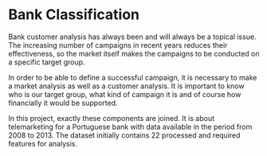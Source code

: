 # Bank Classification

Bank customer analysis has always been and will always be a topical issue. 
The increasing number of campaigns in recent years reduces their effectiveness, so the market itself makes the campaigns to be conducted on a specific target group.

In order to be able to define a successful campaign, it is necessary to make a market analysis as well as a customer analysis. 
It is important to know who is our target group, what kind of campaign it is and of course how financially it would be supported.

In this project, exactly these components are joined.
It is about telemarketing for a Portuguese bank with data available in the period from 2008 to 2013. 
The dataset initially contains 22 processed and required features for analysis.
